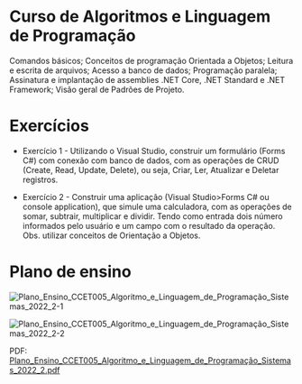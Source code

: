 # Curso de Algoritmos e Linguagem de Programação

Comandos básicos; Conceitos de programação Orientada a Objetos; Leitura e escrita de arquivos;
Acesso a banco de dados; Programação paralela; Assinatura e implantação de assemblies .NET Core,
.NET Standard e .NET Framework; Visão geral de Padrões de Projeto.

# Exercícios

* Exercício 1 - Utilizando o Visual Studio, construir um formulário (Forms C#) com conexão com banco de  dados, com as operações de CRUD (Create, Read, Update, Delete), ou seja, Criar, Ler, Atualizar e Deletar registros.

* Exercício 2 -  Construir uma aplicação (Visual Studio>Forms C# ou console application), que simule uma calculadora, com as operações de somar, subtrair, multiplicar e dividir. Tendo como entrada dois número informados pelo usuário e um campo com o resultado da operação.
Obs. utilizar conceitos de Orientação a Objetos.

# Plano de ensino

![Plano_Ensino_CCET005_Algoritmo_e_Linguagem_de_Programação_Sistemas_2022_2-1](https://github.com/DayanFA/Sistemas-de-Informacao-UFAC/assets/123272343/efac83cb-d698-4ee7-813c-69bdae6adec6)

![Plano_Ensino_CCET005_Algoritmo_e_Linguagem_de_Programação_Sistemas_2022_2-2](https://github.com/DayanFA/Sistemas-de-Informacao-UFAC/assets/123272343/5f43c2c0-9f4c-4660-b60f-c0800f9a32a8)

PDF: [Plano_Ensino_CCET005_Algoritmo_e_Linguagem_de_Programação_Sistemas_2022_2.pdf](https://github.com/DayanFA/Sistemas-de-Informacao-UFAC/files/11860228/Plano_Ensino_CCET005_Algoritmo_e_Linguagem_de_Programacao_Sistemas_2022_2.pdf)


